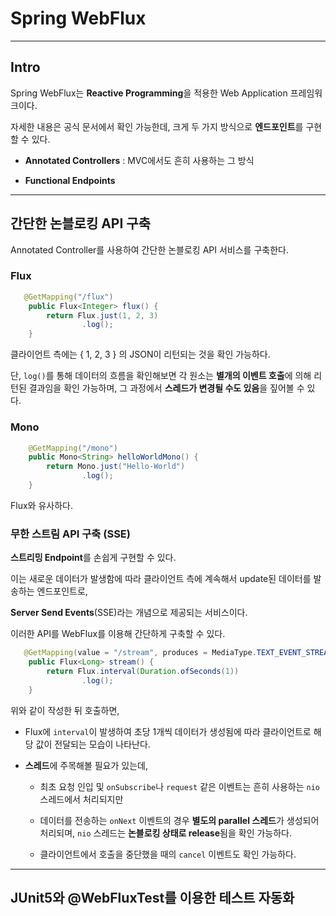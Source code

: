 # Spring WebFlux

---

## Intro

Spring WebFlux는 **Reactive Programming**을 적용한 Web Application 프레임워크이다.

자세한 내용은 공식 문서에서 확인 가능한데, 크게 두 가지 방식으로 **엔드포인트**를 구현할 수 있다.

- **Annotated Controllers** : MVC에서도 흔히 사용하는 그 방식

- **Functional Endpoints**

---

## 간단한 논블로킹 API 구축

Annotated Controller를 사용하여 간단한 논블로킹 API 서비스를 구축한다.

### Flux

```java
   @GetMapping("/flux")
    public Flux<Integer> flux() {
        return Flux.just(1, 2, 3)
                .log();
    }
```

클라이언트 측에는 { 1, 2, 3 } 의 JSON이 리턴되는 것을 확인 가능하다.

단, `log()`를 통해 데이터의 흐름을 확인해보면 각 원소는 **별개의 이벤트 호출**에 의해 리턴된 결과임을 확인 가능하며, 그 과정에서 **스레드가 변경될 수도 있음**을 짚어볼 수 있다.

### Mono

```java
    @GetMapping("/mono")
    public Mono<String> helloWorldMono() {
        return Mono.just("Hello-World")
                .log();
    }    
```

Flux와 유사하다.

### 무한 스트림 API 구축 (SSE)

**스트리밍 Endpoint**를 손쉽게 구현할 수 있다.

이는 새로운 데이터가 발생함에 따라 클라이언트 측에 계속해서 update된 데이터를 발송하는 엔드포인트로,

**Server Send Events**(SSE)라는 개념으로 제공되는 서비스이다.

이러한 API를 WebFlux를 이용해 간단하게 구축할 수 있다.

```java
   @GetMapping(value = "/stream", produces = MediaType.TEXT_EVENT_STREAM_VALUE)
    public Flux<Long> stream() {
        return Flux.interval(Duration.ofSeconds(1))
                .log();
    }
```

위와 같이 작성한 뒤 호출하면,

- Flux에 `interval`이 발생하여 초당 1개씩 데이터가 생성됨에 따라 클라이언트로 해당 값이 전달되는 모습이 나타난다.

- **스레드**에 주목해볼 필요가 있는데,
  
  - 최초 요청 인입 및 `onSubscribe`나 `request` 같은 이벤트는 흔히 사용하는 `nio` 스레드에서 처리되지만
  
  - 데이터를 전송하는 `onNext` 이벤트의 경우 **별도의 parallel 스레드**가 생성되어 처리되며, `nio` 스레드는 **논블로킹 상태로 release**됨을 확인 가능하다.
  
  - 클라이언트에서 호출을 중단했을 때의 `cancel` 이벤트도 확인 가능하다.

---

## JUnit5와 @WebFluxTest를 이용한 테스트 자동화





